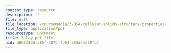 ```yaml
---
content_type: resource
description: ''
file: null
file_location: /coursemedia/3-054-cellular-solids-structure-properties-and-applications-spring-2015/d868313da85f587c7d64583d4ea69fc3_WiFahA1iAv4.pdf
file_type: application/pdf
resourcetype: Document
title: 3play pdf file
uid: d868313d-a85f-587c-7d64-583d4ea69fc3
---
```


